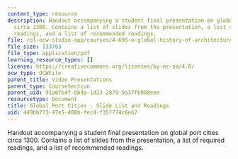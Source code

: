 ```yaml
---
content_type: resource
description: Handout accompanying a student final presentation on global port cities
  circa 1300. Contains a list of slides from the presentation, a list of required
  readings, and a list of recommended readings.
file: /ol-ocw-studio-app/courses/4-696-a-global-history-of-architecture-writing-seminar-spring-2008/449bb77347e5408bfec4f357774c6e67_MIT4_696s08_project01_read.pdf
file_size: 133763
file_type: application/pdf
learning_resource_types: []
license: https://creativecommons.org/licenses/by-nc-sa/4.0/
ocw_type: OCWFile
parent_title: Video Presentations
parent_type: CourseSection
parent_uid: 91a6fb4f-bb4a-1d23-2879-9a37fb808eee
resourcetype: Document
title: Global Port Cities - Slide List and Readings
uid: 449bb773-47e5-408b-fec4-f357774c6e67
---
```

Handout accompanying a student final presentation on global port cities circa 1300. Contains a list of slides from the presentation, a list of required readings, and a list of recommended readings.